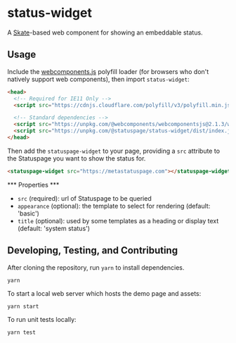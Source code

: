 # status-widget

A [Skate](https://github.com/skatejs/skatejs)-based web component for showing an embeddable status.

## Usage

Include the [webcomponents.js](http://webcomponents.org/polyfills/) polyfill loader (for browsers who don't natively support web components), then import `status-widget`:

```html
<head>
  <!-- Required for IE11 Only -->
  <script src="https://cdnjs.cloudflare.com/polyfill/v3/polyfill.min.js"></script>

  <!-- Standard dependencies -->
  <script src="https://unpkg.com/@webcomponents/webcomponentsjs@2.1.3/webcomponents-bundle.js"></script>
  <script src="https://unpkg.com/@statuspage/status-widget/dist/index.js"></script>
</head>
```

Then add the `statuspage-widget` to your page, providing a `src` attribute to the Statuspage you want to show the status for.

```html
<statuspage-widget src="https://metastatuspage.com"></statuspage-widget>
```

*** Properties ***

* `src` (required): url of Statuspage to be queried
* `appearance` (optional): the template to select for rendering (default: 'basic')
* `title` (optional): used by some templates as a heading or display text (default: 'system status')

## Developing, Testing, and Contributing

After cloning the repository, run `yarn` to install dependencies.

```shell
yarn
```

To start a local web server which hosts the demo page and assets:

```shell
yarn start
```

To run unit tests locally:

```shell
yarn test
```
